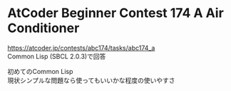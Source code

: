 # AtCoder Beginner Contest 174 A Air Conditioner  
https://atcoder.jp/contests/abc174/tasks/abc174_a  
Common Lisp (SBCL 2.0.3)で回答  

初めてのCommon Lisp  
現状シンプルな問題なら使ってもいいかな程度の使いやすさ
